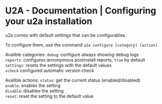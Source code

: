 # U2A - Documentation | Configuring your u2a installation

u2a comes with default settings that can be configurables.

To configure them, use the command `u2a configure [category] [action]`

Avalible categories:
`debug`: configure always showing debug logs  
`reports`: configures annonymous postinstall reports, `true` by default  
`settings`: resets the settings with the default values  
`vcheck` configured automatic version check  
  
Avalible actions: 
`status`: get the current status (enabled/disabled)  
`enable`: enables the setting  
`disable`: disables the setting  
`reset`: reset the setting to the default value  

